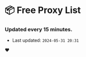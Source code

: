 # :package: Free Proxy List
### Updated every 15 minutes.

- Last updated: `2024-05-31 20:31`

:heart:
